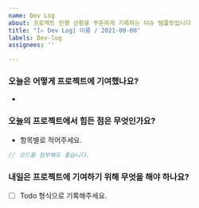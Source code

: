 ```yaml
---
name: Dev Log
about: 프로젝트 진행 상황을 꾸준하게 기록하는 이슈 템플릿입니다
title: "[✍️ Dev Log] 이름 / 2021-00-00"
labels: Dev-log
assignees: ''

---
```


### 오늘은 어떻게 프로젝트에 기여했나요?

- 

### 오늘의 프로젝트에서 힘든 점은 무엇인가요?

- 항목별로 적어주세요.

```js
// 코드를 첨부해도 좋습니다.
```

### 내일은 프로젝트에 기여하기 위해 무엇을 해야 하나요?

- [ ] Todo 형식으로 기록해주세요.
